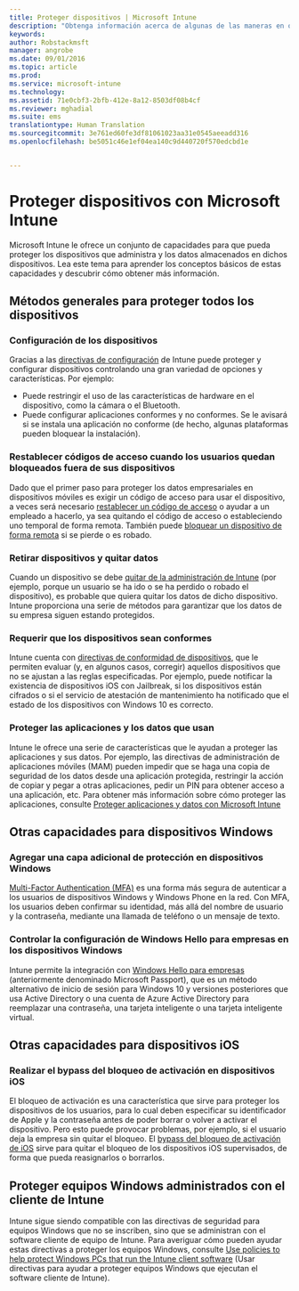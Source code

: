 ```yaml
---
title: Proteger dispositivos | Microsoft Intune
description: "Obtenga información acerca de algunas de las maneras en que Intune puede ayudarle a proteger los dispositivos contra accesos no autorizados y otras amenazas."
keywords: 
author: Robstackmsft
manager: angrobe
ms.date: 09/01/2016
ms.topic: article
ms.prod: 
ms.service: microsoft-intune
ms.technology: 
ms.assetid: 71e0cbf3-2bfb-412e-8a12-8503df08b4cf
ms.reviewer: mghadial
ms.suite: ems
translationtype: Human Translation
ms.sourcegitcommit: 3e761ed60fe3df81061023aa31e0545aeeadd316
ms.openlocfilehash: be5051c46e1ef04ea140c9d440720f570edcbd1e


---
```


# Proteger dispositivos con Microsoft Intune

Microsoft Intune le ofrece un conjunto de capacidades para que pueda proteger los dispositivos que administra y los datos almacenados en dichos dispositivos. Lea este tema para aprender los conceptos básicos de estas capacidades y descubrir cómo obtener más información.

## Métodos generales para proteger todos los dispositivos

### Configuración de los dispositivos
Gracias a las [directivas de configuración](manage-settings-and-features-on-your-devices-with-microsoft-intune-policies.md) de Intune puede proteger y configurar dispositivos controlando una gran variedad de opciones y características. Por ejemplo:
- Puede restringir el uso de las características de hardware en el dispositivo, como la cámara o el Bluetooth.
- Puede configurar aplicaciones conformes y no conformes. Se le avisará si se instala una aplicación no conforme (de hecho, algunas plataformas pueden bloquear la instalación).

### Restablecer códigos de acceso cuando los usuarios quedan bloqueados fuera de sus dispositivos
Dado que el primer paso para proteger los datos empresariales en dispositivos móviles es exigir un código de acceso para usar el dispositivo, a veces será necesario [restablecer un código de acceso](use-remote-lock-and-passcode-reset-in-microsoft-intune.md) o ayudar a un empleado a hacerlo, ya sea quitando el código de acceso o estableciendo uno temporal de forma remota. También puede [bloquear un dispositivo de forma remota](use-remote-lock-and-passcode-reset-in-microsoft-intune.md) si se pierde o es robado.

### Retirar dispositivos y quitar datos
Cuando un dispositivo se debe [quitar de la administración de Intune](retire-devices-from-microsoft-intune-management) (por ejemplo, porque un usuario se ha ido o se ha perdido o robado el dispositivo), es probable que quiera quitar los datos de dicho dispositivo. Intune proporciona una serie de métodos para garantizar que los datos de su empresa siguen estando protegidos.

### Requerir que los dispositivos sean conformes
Intune cuenta con [directivas de conformidad de dispositivos](introduction-to-device-compliance-policies-in-microsoft-intune), que le permiten evaluar (y, en algunos casos, corregir) aquellos dispositivos que no se ajustan a las reglas especificadas. Por ejemplo, puede notificar la existencia de dispositivos iOS con Jailbreak, si los dispositivos están cifrados o si el servicio de atestación de mantenimiento ha notificado que el estado de los dispositivos con Windows 10 es correcto.

### Proteger las aplicaciones y los datos que usan
Intune le ofrece una serie de características que le ayudan a proteger las aplicaciones y sus datos. Por ejemplo, las directivas de administración de aplicaciones móviles (MAM) pueden impedir que se haga una copia de seguridad de los datos desde una aplicación protegida, restringir la acción de copiar y pegar a otras aplicaciones, pedir un PIN para obtener acceso a una aplicación, etc. Para obtener más información sobre cómo proteger las aplicaciones, consulte [Proteger aplicaciones y datos con Microsoft Intune](protect-apps-and-data-with-microsoft-intune)

## Otras capacidades para dispositivos Windows

### Agregar una capa adicional de protección en dispositivos Windows
[Multi-Factor Authentication (MFA)](protect-windows-devices-with-multi-factor-authentication.md) es una forma más segura de autenticar a los usuarios de dispositivos Windows y Windows Phone en la red.  Con MFA, los usuarios deben confirmar su identidad, más allá del nombre de usuario y la contraseña, mediante una llamada de teléfono o un mensaje de texto.

### Controlar la configuración de Windows Hello para empresas en los dispositivos Windows
Intune permite la integración con [Windows Hello para empresas](control-microsoft-passport-settings-on-devices-with-microsoft-intune.md) (anteriormente denominado Microsoft Passport), que es un método alternativo de inicio de sesión para Windows 10 y versiones posteriores que usa Active Directory o una cuenta de Azure Active Directory para reemplazar una contraseña, una tarjeta inteligente o una tarjeta inteligente virtual.

## Otras capacidades para dispositivos iOS

### Realizar el bypass del bloqueo de activación en dispositivos iOS
El bloqueo de activación es una característica que sirve para proteger los dispositivos de los usuarios, para lo cual deben especificar su identificador de Apple y la contraseña antes de poder borrar o volver a activar el dispositivo. Pero esto puede provocar problemas, por ejemplo, si el usuario deja la empresa sin quitar el bloqueo. El [bypass del bloqueo de activación de iOS](help-protect-ios-devices-with-activation-lock-bypass-for-microsoft-intune.md) sirve para quitar el bloqueo de los dispositivos iOS supervisados, de forma que pueda reasignarlos o borrarlos.



## Proteger equipos Windows administrados con el cliente de Intune
Intune sigue siendo compatible con las directivas de seguridad para equipos Windows que no se inscriben, sino que se administran con el software cliente de equipo de Intune. Para averiguar cómo pueden ayudar estas directivas a proteger los equipos Windows, consulte [Use policies to help protect Windows PCs that run the Intune client software](policies-to-protect-windows-pcs-in-microsoft-intune.md) (Usar directivas para ayudar a proteger equipos Windows que ejecutan el software cliente de Intune).



<!--HONumber=Sep16_HO1-->


